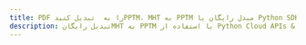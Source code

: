 ---title: PDF را به  تبدیل کنیدPPTM، MHT به PPTM مبدل رایگان یا Python SDKdescription: تبدیل رایگانMHT به PPTM با استفاده از Python Cloud APIs & SDK همچنین اسناد PDF را در Cloud ایجاد، ویرایش و رندر کنید.---